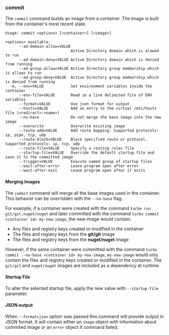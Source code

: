 ### commit

The `commit` command builds an image from a container. The image is built from the container's most recent state. 

```
Usage: commit <options> [<container>] [<image>]

<options> available:
      --ad-domain-allow=VALUE
                             Active Directory domain which is alowed to run
      --ad-domain-deny=VALUE Active Directory domain which is denied from running
      --ad-group-allow=VALUE Active Directory group membership which is allows to run
      --ad-group-deny=VALUE  Active Directory group membership which is denied from running
  -e, --env=VALUE            Set environment variables inside the container
      --env-file=VALUE       Read in a line delimited file of ENV variables
      --format=VALUE         Use json format for output
      --hosts=VALUE          Add an entry to the virtual /etc/hosts file (<redirect>:<name>)
      --no-base              Do not merge the base image into the new image
      --overwrite            Overwrite existing image
      --route-add=VALUE      Add route mapping. Supported protocols: ip, pipe, tcp, udp
      --route-block=VALUE    Block specified route or protocol. Supported protocols: ip, tcp, udp
      --route-file=VALUE     Specify a routing rules file
      --startup-file=VALUE   Override the default startup file and save it to the committed image
      --trigger=VALUE        Execute named group of startup files
      --wait-after-error     Leave program open after error
      --wait-after-exit      Leave program open after it exits
```

#### Merging Images

The `commit` command will merge all the base images used in the container. This behavior can be overridden with the `--no-base` flag. 

For example, if a container were created with the command `turbo run git/git,nuget/nuget` and later committed with the command `turbo commit <container id> my-new-image`, the new image would contain: 

- Any files and registry keys created or modified in the container
- The files and registry keys from the **git/git** image
- The files and registry keys from the **nuget/nuget** image

However, if the same container were committed with the command `turbo commit --no-base <container id> my-new-image`, `my-new-image` would only contain the files and registry keys created or modified in the container. The `git/git` and `nuget/nuget` images are included as a dependency at runtime.

#### Startup File

To alter the selected startup file, apply the new value with `--startup-file` parameter.

#### JSON output

When `--format=json` option was passed this command will provide output in JSON format. It will contain either an `image` object with information about commited image or an `error` object if command failed.
